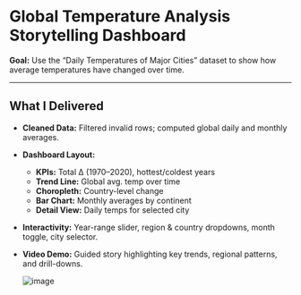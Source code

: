 # Global Temperature Analysis Storytelling Dashboard

**Goal:** Use the “Daily Temperatures of Major Cities” dataset to show how average temperatures have changed over time.

---

## What I Delivered
- **Cleaned Data:** Filtered invalid rows; computed global daily and monthly averages.  
- **Dashboard Layout:**  
  - **KPIs:** Total Δ (1970–2020), hottest/coldest years  
  - **Trend Line:** Global avg. temp over time  
  - **Choropleth:** Country-level change  
  - **Bar Chart:** Monthly averages by continent  
  - **Detail View:** Daily temps for selected city  
- **Interactivity:** Year-range slider, region & country dropdowns, month toggle, city selector.  
- **Video Demo:** Guided story highlighting key trends, regional patterns, and drill-downs.

  ![image](https://github.com/user-attachments/assets/97f140bc-75e4-4c45-a420-85e1078ad9b6)
 
